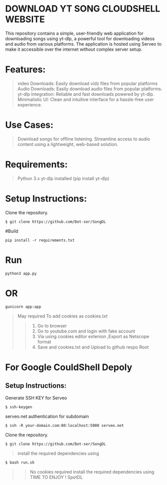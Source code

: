 # DOWNLOAD YT SONG CLOUDSHELL WEBSITE
This repository contains a simple, user-friendly web application for downloading songs using yt-dlp, a powerful tool for downloading videos and audio from various platforms. The application is hosted using Serveo to make it accessible over the internet without complex server setup.

# Features:
>video  Downloads: Easily download vidz files from popular platforms
>Audio Downloads: Easily download audio files from popular platforms.
>yt-dlp Integration: Reliable and fast downloads powered by yt-dlp.
>Minimalistic UI: Clean and intuitive interface for a hassle-free user experience.
# Use Cases:
> Download songs for offline listening.
> Streamline access to audio content using a lightweight, web-based solution.
# Requirements:
> Python 3.x
> yt-dlp installed (pip install yt-dlp)
# Setup Instructions:

Clone the repository.
```
$ git clone https://github.com/Dot-ser/SongDL
```
#Build
```
pip install -r requirements.txt
```
# Run
```
python3 app.py
```
# OR

```
gunicorn app:app
```
> May required To add  cookies as cookies.txt
> > 1. Go to browser 
> > 2. Go to youtube.com and login with fake account
> > 3. Via using cookies editor extenion ,Export as Netscope format 
> > 4. Save and cookies.txt and Upload to github respo Root
# For Google CouldShell Depoly




## Setup Instructions:
Generate SSH KEY for Serveo
```
$ ssh-keygen
```
serveo.net  authentication for subdomain
```
$ ssh -R your-domain.com:80:localhost:5000 serveo.net
```

Clone the repository.
```
$ git clone https://github.com/Dot-ser/SongDL
```
> install the required dependencies using 
```
$ bash run.sh
```
> > No cookies required
> install the required dependencies using 
>TIME TO ENJOY ! SpotDL
